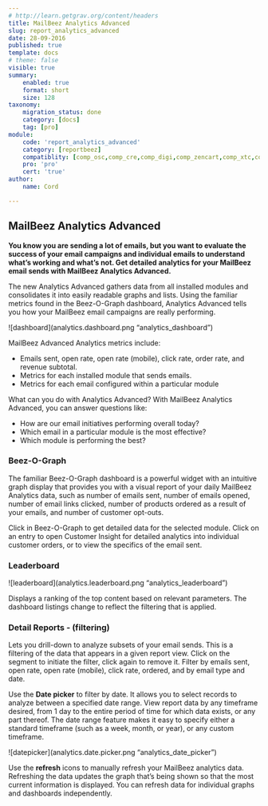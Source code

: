 ```yaml
---
# http://learn.getgrav.org/content/headers
title: MailBeez Analytics Advanced
slug: report_analytics_advanced
date: 28-09-2016
published: true
template: docs
# theme: false
visible: true
summary:
    enabled: true
    format: short
    size: 128
taxonomy:
    migration_status: done
    category: [docs]
    tag: [pro]
module:
    code: 'report_analytics_advanced'
    category: [reportbeez]
    compatiblity: [comp_osc,comp_cre,comp_digi,comp_zencart,comp_xtc,comp_gambio]
    pro: 'pro'
    cert: 'true'
author:
    name: Cord

---
```

## MailBeez Analytics Advanced

**You know you are sending a lot of emails, but you want to evaluate the success of your email campaigns and individual emails to understand what’s working and what’s not. Get detailed analytics for your MailBeez email sends with MailBeez Analytics Advanced.**

The new Analytics Advanced gathers data from all installed modules and consolidates it into easily readable graphs and lists. Using the familiar metrics found in the Beez-O-Graph dashboard,  Analytics Advanced tells you how your MailBeez email campaigns are really performing.

![dashboard](analytics.dashboard.png “analytics_dashboard”)

MailBeez Advanced Analytics metrics include:
- Emails sent, open rate, open rate (mobile), click rate, order rate, and revenue subtotal.
- Metrics for each installed module that sends emails.
- Metrics for each email configured within a particular module

What can you do with Analytics Advanced? With MailBeez Analytics Advanced, you can answer questions like:
- How are our email initiatives performing overall today?
- Which email in a particular module is the most effective?  
- Which module is performing the best?

### Beez-O-Graph
The familiar Beez-O-Graph dashboard is a powerful widget with an intuitive graph display that provides you with a visual report of your daily MailBeez Analytics data, such as number of emails sent, number of emails opened, number of email links clicked, number of products ordered as a result of your emails, and number of customer opt-outs. 

Click in Beez-O-Graph to get detailed data for the selected module. Click on an entry to open Customer Insight for detailed analytics into individual customer orders, or to view the specifics of the email sent.

### Leaderboard
![leaderboard](analytics.leaderboard.png “analytics_leaderboard”)

Displays a ranking of the top content based on relevant parameters. The dashboard listings change to reflect the filtering that is applied.

### Detail Reports - (filtering)
Lets you drill-down to analyze subsets of your email sends. This is a filtering of the data that appears in a given report view. Click on the segment to initiate the filter, click again to remove it. Filter by emails sent, open rate, open rate (mobile), click rate, ordered, and by email type and date.

Use the **Date picker** to filter by date. It allows you to select records to analyze between a specified date range. View report data by any timeframe desired, from 1 day to the entire period of time for which data exists, or any part thereof. The date range feature makes it easy to specify either a standard timeframe (such as a week, month, or year), or any custom timeframe. 

![datepicker](analytics.date.picker.png “analytics_date_picker”)

Use the **refresh** icons to manually refresh your MailBeez analytics data.  Refreshing the data updates the graph that’s being shown so that the most current information is displayed.  You can refresh data for individual graphs and dashboards independently.




